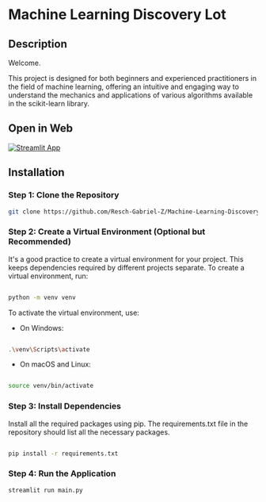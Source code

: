 # Machine Learning Discovery Lot

## Description

Welcome. 

This project is designed for both beginners and experienced practitioners in the field of machine learning, offering an intuitive and engaging way to understand the mechanics and applications of various algorithms available in the scikit-learn library.

## Open in Web

[![Streamlit App](https://static.streamlit.io/badges/streamlit_badge_black_white.svg)](https://machine-learning-discovery-lot.streamlit.app/)

## Installation

### Step 1: Clone the Repository

```bash
git clone https://github.com/Resch-Gabriel-Z/Machine-Learning-Discovery-Lot.git
```

### Step 2: Create a Virtual Environment (Optional but Recommended)

It's a good practice to create a virtual environment for your project. This keeps dependencies required by different projects separate. To create a virtual environment, run:

```bash

python -m venv venv
```
To activate the virtual environment, use:

- On Windows:

```bash

.\venv\Scripts\activate
```
- On macOS and Linux:

```bash

source venv/bin/activate
```


### Step 3: Install Dependencies

Install all the required packages using pip. The requirements.txt file in the repository should list all the necessary packages.

```bash

pip install -r requirements.txt
```
### Step 4: Run the Application

```bash
streamlit run main.py
```


